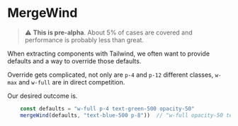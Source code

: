 # MergeWind

> :warning: **This is pre-alpha**. About 5% of cases are covered and performance is probably less than great.

When extracting components with Tailwind, we often want to provide defaults and a way to override those defaults.

Override gets complicated, not only are `p-4` and `p-12` different classes, `w-max` and `w-full` are in direct competition.

Our desired outcome is.

```javascript
    const defaults = "w-full p-4 text-green-500 opacity-50"
    mergeWind(defaults, "text-blue-500 p-8"))  // "w-full opacity-50 text-blue-500 p-8"
```
